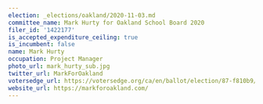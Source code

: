 ```yaml
---
election: _elections/oakland/2020-11-03.md
committee_name: Mark Hurty for Oakland School Board 2020
filer_id: '1422177'
is_accepted_expenditure_ceiling: true
is_incumbent: false
name: Mark Hurty
occupation: Project Manager
photo_url: mark_hurty_sub.jpg
twitter_url: MarkForOakland
votersedge_url: https://votersedge.org/ca/en/ballot/election/87-f810b9/address/null/zip/94611/contests/contest/21296/candidate/151498?&cty=ca%2falm&date=2020-11-03
website_url: https://markforoakland.com/
---
```

